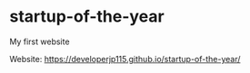 # startup-of-the-year
My first website

Website: https://developerjp115.github.io/startup-of-the-year/
